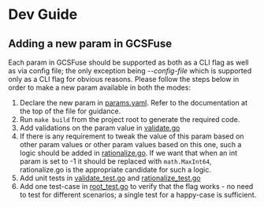 
# Dev Guide

## Adding a new param in GCSFuse

Each param in GCSFuse should be supported as both as a CLI flag as well as via
config file; the only exception being *--config-file* which is supported only as
a CLI flag for obvious reasons. Please follow the steps below in order to make a
new param available in both the modes:

1.  Declare the new param in
    [params.yaml](https://github.com/GoogleCloudPlatform/gcsfuse/blob/master/cfg/params.yaml#L4).
    Refer to the documentation at the top of the file for guidance.
1.  Run `make build` from the project root to generate the required code.
1.  Add validations on the param value in
    [validate.go](https://github.com/GoogleCloudPlatform/gcsfuse/blob/master/cfg/validate.go)
1.  If there is any requirement to tweak the value of this param based on other
    param values or other param values based on this one, such a logic should be
    added in
    [rationalize.go](https://github.com/GoogleCloudPlatform/gcsfuse/blob/master/cfg/rationalize.go).
    If we want that when an int param is set to -1 it should be replaced with
    `math.MaxInt64`, rationalize.go is the appropriate candidate for such a
    logic.
1.  Add unit tests in
    [validate_test.go](https://github.com/GoogleCloudPlatform/gcsfuse/blob/master/cfg/validate_test.go)
    and
    [rationalize_test.go](https://github.com/GoogleCloudPlatform/gcsfuse/blob/master/cfg/rationalize_test.go)
1.  Add one test-case in
    [root_test.go](https://github.com/GoogleCloudPlatform/gcsfuse/blob/master/cmd/root_test.go)
    to verify that the flag works - no need to test for different scenarios; a
    single test for a happy-case is sufficient.
